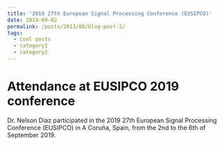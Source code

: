 ```yaml
---
title: '2019 27th European Signal Processing Conference (EUSIPCO)'
date: 2019-09-02
permalink: /posts/2013/08/blog-post-2/
tags:
  - cool posts
  - category1
  - category2
---
```


Attendance at EUSIPCO 2019 conference
======

Dr. Nelson Diaz participated in the 2019 27th European Signal Processing Conference (EUSIPCO) in A Coruña, Spain, from the 2nd to the 6th of September 2019.





